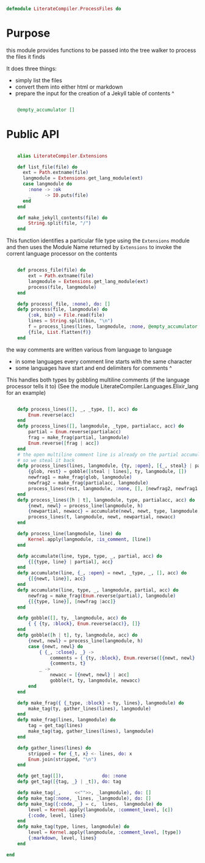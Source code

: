 ```elixir
defmodule LiterateCompiler.ProcessFiles do

```

# Purpose

this module provides functions to be passed into the tree walker
to process the files it finds

It does three things:

* simply list the files
* convert them into either html or markdown
* prepare the input for the creation of a Jekyll table of contents
^

```elixir

	@empty_accumulator []

```

# Public API

```elixir

	alias LiterateCompiler.Extensions

	def list_file(file) do
	  ext = Path.extname(file)
	  langmodule = Extensions.get_lang_module(ext)
	  case langmodule do
	  	:none -> :ok
	  	_     -> IO.puts(file)
	  end
	end

	def make_jekyll_contents(file) do
		String.split(file, "/")
	end

```

This function identifies a particular file type using
the `Extensions` module and then uses the Module Name
returned by `Extensions` to invoke the corrent language
processor on the contents

```elixir

	def process_file(file) do
	 	ext = Path.extname(file)
	 	langmodule = Extensions.get_lang_module(ext)
	 	process(file, langmodule)
	end

	defp process(_file, :none), do: []
	defp process(file, langmodule) do
		{:ok, bin} = File.read(file)
		lines = String.split(bin, "\n")
		f = process_lines(lines, langmodule, :none, @empty_accumulator, @empty_accumulator)
		{file, List.flatten(f)}
	end

```

the way comments are written various from language to language

* in some languages every comment line starts with the same character
* some languages have start and end delimiters for comments
^

This handles both types by gobbling multiline comments
(if the language processor tells it to)
(See the module LiterateCompiler.Languages.Elixir_lang for an example)

```elixir

	defp process_lines([], _, _type, [], acc) do
		Enum.reverse(acc)
	end
	defp process_lines([], langmodule, _type, partialacc, acc) do
		partial = Enum.reverse(partialacc)
		frag = make_frag(partial, langmodule)
	 	Enum.reverse([frag | acc])
	end
	# the open multiline comment line is already on the partial accumulator
	# so we steal it back
	defp process_lines(lines, langmodule, {ty, :open}, [{_, steal} | partialacc], acc) do
		{glob, rest} = gobble([steal | lines], ty, langmodule, [])
		newfrag1 = make_frag(glob, langmodule)
		newfrag2 = make_frag(partialacc, langmodule)
		process_lines(rest, langmodule, :none, [], [newfrag2, newfrag1 | acc])
	end
	defp process_lines([h | t], langmodule, type, partialacc, acc) do
		{newt, newl} = process_line(langmodule, h)
		{newpartial, newacc} = accumulate(newl, newt, type, langmodule, partialacc, acc)
		process_lines(t, langmodule, newt, newpartial, newacc)
	end

	defp process_line(langmodule, line) do
		Kernel.apply(langmodule, :is_comment, [line])
	end

	defp accumulate(line, type, type, _, partial, acc) do
		{[{type, line} | partial], acc}
	end
	defp accumulate(line, {_, :open} = newt, _type, _, [], acc) do
		{[{newt, line}], acc}
	end
	defp accumulate(line, type, _, langmodule, partial, acc) do
		newfrag = make_frag(Enum.reverse(partial), langmodule)
		{[{type, line}], [newfrag |acc]}
	end

	defp gobble([], ty, _langmodule, acc) do
		{ { {ty, :block}, Enum.reverse(acc)}, []}
	end
	defp gobble([h | t], ty, langmodule, acc) do
		{newt, newl} = process_line(langmodule, h)
		case {newt, newl} do
			{ {_, :close}, _} ->
				comments = { {ty, :block}, Enum.reverse([{newt, newl} | acc])}
				{comments, t}
			_ ->
			 	newacc = [{newt, newl} | acc]
				gobble(t, ty, langmodule, newacc)
		end
	end

	defp make_frag({ {_type, :block} = ty, lines}, langmodule) do
		make_tag(ty, gather_lines(lines), langmodule)
	end
	defp make_frag(lines, langmodule) do
		tag = get_tag(lines)
		make_tag(tag, gather_lines(lines), langmodule)
	end

	defp gather_lines(lines) do
		stripped = for {_t, x} <- lines, do: x
		Enum.join(stripped, "\n")
	end

	defp get_tag([]),              do: :none
	defp get_tag([{tag, _} | _t]), do: tag

	defp make_tag(_,     <<"">>, _langmodule), do: []
	defp make_tag(:none, _lines, _langmodule), do: []
	defp make_tag({:code, _} = c,  lines,  langmodule) do
		level = Kernel.apply(langmodule, :comment_level, [c])
	 	{:code, level, lines}
	end
	defp make_tag(type, lines, langmodule) do
		level = Kernel.apply(langmodule, :comment_level, [type])
	 	{:markdown, level, lines}
	end

end
```
